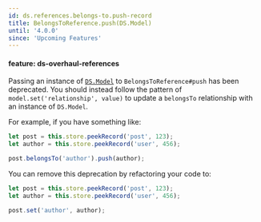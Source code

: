 ```yaml
---
id: ds.references.belongs-to.push-record
title: BelongsToReference.push(DS.Model)
until: '4.0.0'
since: 'Upcoming Features'
---
```

#### feature: ds-overhaul-references

Passing an instance of
[`DS.Model`](http://emberjs.com/api/data/classes/DS.Model.html) to
`BelongsToReference#push` has been deprecated. You should instead follow the
pattern of `model.set('relationship', value)` to update a `belongsTo`
relationship with an instance of `DS.Model`.

For example, if you have something like:

```javascript
let post = this.store.peekRecord('post', 123);
let author = this.store.peekRecord('user', 456);

post.belongsTo('author').push(author);
```

You can remove this deprecation by refactoring your code to:

```javascript
let post = this.store.peekRecord('post', 123);
let author = this.store.peekRecord('user', 456);

post.set('author', author);
```
